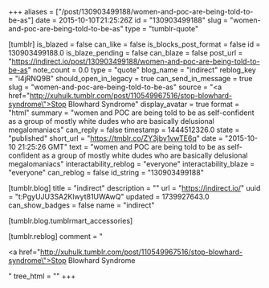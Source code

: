 +++
aliases = ["/post/130903499188/women-and-poc-are-being-told-to-be-as"]
date = 2015-10-10T21:25:26Z
id = "130903499188"
slug = "women-and-poc-are-being-told-to-be-as"
type = "tumblr-quote"

[tumblr]
is_blazed = false
can_like = false
is_blocks_post_format = false
id = 130903499188.0
is_blaze_pending = false
can_blaze = false
post_url = "https://indirect.io/post/130903499188/women-and-poc-are-being-told-to-be-as"
note_count = 0.0
type = "quote"
blog_name = "indirect"
reblog_key = "i4jRNQ9B"
should_open_in_legacy = true
can_send_in_message = true
slug = "women-and-poc-are-being-told-to-be-as"
source = "<a href=\"http://xuhulk.tumblr.com/post/110549967516/stop-blowhard-syndrome\">Stop Blowhard Syndrome</a>"
display_avatar = true
format = "html"
summary = "women and POC are being told to be as self-confident as a group of mostly white dudes who are basically delusional megalomaniacs"
can_reply = false
timestamp = 1444512326.0
state = "published"
short_url = "https://tmblr.co/ZY3jby1vwTE6q"
date = "2015-10-10 21:25:26 GMT"
text = "women and POC are being told to be as self-confident as a group of mostly white dudes who are basically delusional megalomaniacs"
interactability_reblog = "everyone"
interactability_blaze = "everyone"
can_reblog = false
id_string = "130903499188"

[tumblr.blog]
title = "indirect"
description = ""
url = "https://indirect.io/"
uuid = "t:PgyUJU3SA2Klwyt81UWAwQ"
updated = 1739927643.0
can_show_badges = false
name = "indirect"

[tumblr.blog.tumblrmart_accessories]

[tumblr.reblog]
comment = "<p><a href=\"http://xuhulk.tumblr.com/post/110549967516/stop-blowhard-syndrome\">Stop Blowhard Syndrome</a></p>"
tree_html = ""
+++
